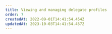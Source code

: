 ```yaml
---
title: Viewing and managing delegate profiles
order: 7
createdAt: 2022-09-01T14:41:54.454Z
updatedAt: 2023-10-03T14:41:54.457Z
---
```

